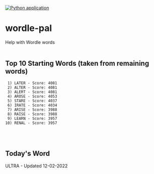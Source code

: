 [![Python application](https://github.com/schleising/wordle-pal/actions/workflows/python-app.yml/badge.svg)](https://github.com/schleising/wordle-pal/actions/workflows/python-app.yml)
# wordle-pal
Help with Wordle words
<br>
<br>

## Top 10 Starting Words (taken from remaining words)
     1) LATER - Score: 4081
     2) ALTER - Score: 4081
     3) ALERT - Score: 4081
     4) AROSE - Score: 4053
     5) STARE - Score: 4037
     6) IRATE - Score: 4034
     7) ARISE - Score: 3988
     8) RAISE - Score: 3988
     9) LEARN - Score: 3957
    10) RENAL - Score: 3957
<br>
<br>

## Today's Word
ULTRA - Updated 12-02-2022
